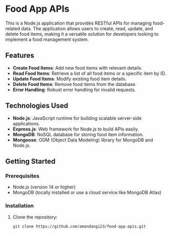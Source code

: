 # Food App APIs

This is a Node.js application that provides RESTful APIs for managing food-related data. The application allows users to create, read, update, and delete food items, making it a versatile solution for developers looking to implement a food management system.

## Features

- **Create Food Items**: Add new food items with relevant details.
- **Read Food Items**: Retrieve a list of all food items or a specific item by ID.
- **Update Food Items**: Modify existing food item details.
- **Delete Food Items**: Remove food items from the database.
- **Error Handling**: Robust error handling for invalid requests.

## Technologies Used

- **Node.js**: JavaScript runtime for building scalable server-side applications.
- **Express.js**: Web framework for Node.js to build APIs easily.
- **MongoDB**: NoSQL database for storing food item information.
- **Mongoose**: ODM (Object Data Modeling) library for MongoDB and Node.js.

## Getting Started

### Prerequisites

- Node.js (version 14 or higher)
- MongoDB (locally installed or use a cloud service like MongoDB Atlas)

### Installation

1. Clone the repository:

   ```bash
   git clone https://github.com/amandangi23/food-app-apis.git
